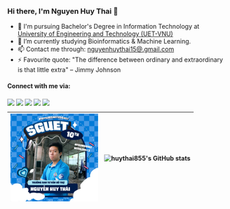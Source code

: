 ### Hi there, I'm Nguyen Huy Thai 👋
- 🌱 I'm pursuing Bachelor's Degree in Information Technology at [University of Engineering and Technology (UET-VNU)](https://uet.vnu.edu.vn/)
- 🔭 I’m currently studying Bioinformatics & Machine Learning.
- 📫 Contact me through: [nguyenhuythai15@.gmail.com](mailto:nguyenhuythai15@gmail.com)
- ⚡ Favourite quote: "The difference between ordinary and extraordinary is that little extra" – Jimmy Johnson

#### Connect with me via: 
<a href="https://github.com/huythai855" target="blank"><img align="center" src="https://img.shields.io/badge/-huythai855-1C1C1C?logo=github&logoColor=white"/></a>
<a href="https://www.linkedin.com/in/huythai855/" target="blank"><img align="center" src="https://img.shields.io/badge/-huythai855-0077B5?logo=linkedin&logoColor=white" /></a>
<a href="https://www.facebook.com/huythai855/" target="blank"><img align="center" src="https://img.shields.io/badge/-Nguy%E1%BB%85n%20Huy%20Th%C3%A1i-4267b2?logo=facebook&logoColor=white"/></a>
<a href="https://www.instagram.com/huythai855.py/" target="blank"><img align="center" src="https://img.shields.io/badge/-huythai855.py-F67A00?logo=instagram&logoColor=white" /></a>
<a href="https://discord.com/huythai#3211" target="blank"><img align="center" src="https://img.shields.io/badge/-Charlie-436EEE?logo=discord&logoColor=white" /></a>

| <img src="img/profile.jpg" width="200" height="200"> | ![huythai855's GitHub stats](https://github-readme-stats.vercel.app/api?username=huythai855) |
|------------------------------------------------------| ------------- |

